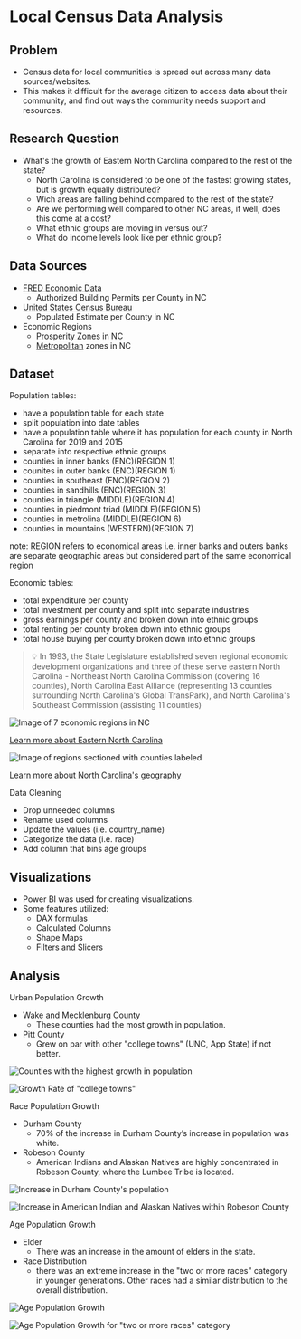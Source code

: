 # Local Census Data Analysis

## Problem
* Census data for local communities is spread out across many data sources/websites.
* This makes it difficult for the average citizen to access data about their community, and find out ways the community needs support and resources.

## Research Question
* What's the growth of Eastern North Carolina compared to the rest of the state?
    * North Carolina is considered to be one of the fastest growing states, but is growth equally distributed?
    * Wich areas are falling behind compared to the rest of the state?
    * Are we performing well compared to other NC areas, if well, does this come at a cost?
    * What ethnic groups are moving in versus out?
    * What do income levels look like per ethnic group?

## Data Sources
* [FRED Economic Data](https://fred.stlouisfed.org/searchresults?st=building%20permit&t=county%3Bnc&ob=sr&od=desc)
    * Authorized Building Permits per County in NC
* [United States Census Bureau](https://www.census.gov/data/developers/data-sets/popest-popproj/popest.html)
    * Populated Estimate per County in NC
* Economic Regions
    * [Prosperity Zones](https://www.commerce.nc.gov/about-us/nc-prosperity-zones#socen) in NC
    * [Metropolitan](https://www.commerce.nc.gov/blog/2014/12/10/breaking-out-hard-do-how-nc-divided-regions#:~:text=Classifications%20worthy%20of%20note%20for%20North%20Carolina%20include%3A) zones in NC

## Dataset

Population tables:
* have a population table for each state
* split population into date tables
* have a population table where it has population for each county in North Carolina for 2019 and 2015
* separate into respective ethnic groups
* counties in inner banks (ENC)(REGION 1)
* counites in outer banks (ENC)(REGION 1)
* counties in southeast (ENC)(REGION 2)
* counties in sandhills (ENC)(REGION 3)
* counties in triangle (MIDDLE)(REGION 4)
* counties in piedmont triad (MIDDLE)(REGION 5)
* counties in metrolina (MIDDLE)(REGION 6)
* counties in mountains (WESTERN)(REGION 7)

note: REGION refers to economical areas
i.e. inner banks and outers banks are separate geographic areas but considered part of the same economical region

Economic tables:
* total expenditure per county
* total investment per county and split into separate industries
* gross earnings per county and broken down into ethnic groups
* total renting per county broken down into ethnic groups 
* total house buying per county broken down into ethnic groups


> 💡 In 1993, the State Legislature established seven regional economic
> development organizations and three of these serve eastern North Carolina -
> Northeast North Carolina Commission (covering 16 counties), North Carolina
> East Alliance (representing 13 counties surrounding North Carolina's Global
> TransPark), and North Carolina's Southeast Commission (assisting 11
> counties)


![Image of 7 economic regions in NC](images/regions.png)

[Learn more about Eastern North Carolina](https://en.wikipedia.org/wiki/Eastern_North_Carolina)

![Image of regions sectioned with counties labeled](images/county.png)

[Learn more about North Carolina's geography](https://www.ncpedia.org/our-state-geography-snap-three)


Data Cleaning
* Drop unneeded columns
* Rename used columns
* Update the values (i.e. country_name)
* Categorize the data (i.e. race)
* Add column that bins age groups

## Visualizations
* Power BI was used for creating visualizations.
* Some features utilized:
    * DAX formulas
    * Calculated Columns
    * Shape Maps
    * Filters and Slicers

## Analysis
Urban Population Growth
* Wake and Mecklenburg County
    * These counties had the most growth in population.
* Pitt County
    * Grew on par with other "college towns" (UNC, App State) if not better.

![Counties with the highest growth in population](images/growth-table.png)

![Growth Rate of "college towns"](images/growth-rate.png)

Race Population Growth
* Durham County
    * 70% of the increase in Durham County’s increase in population was white.
* Robeson County
    * American Indians and Alaskan Natives are highly concentrated in Robeson County, where the Lumbee Tribe is located.

![Increase in Durham County's population](images/population-growth.png)

![Increase in American Indian and Alaskan Natives within Robeson County](images/native-growth.png)

Age Population Growth
* Elder
    * There was an increase in the amount of elders in the state.
* Race Distribution
    * there was an extreme increase in the "two or more races" category in younger generations. Other races had a similar distribution to the overall distribution.

![Age Population Growth](images/population-age.png)

![Age Population Growth for "two or more races" category](images/population-age-race.png)